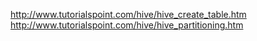 http://www.tutorialspoint.com/hive/hive_create_table.htm
http://www.tutorialspoint.com/hive/hive_partitioning.htm 
